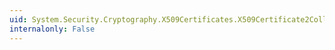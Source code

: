 ```yaml
---
uid: System.Security.Cryptography.X509Certificates.X509Certificate2Collection.Add(System.Security.Cryptography.X509Certificates.X509Certificate2)
internalonly: False
---
```

